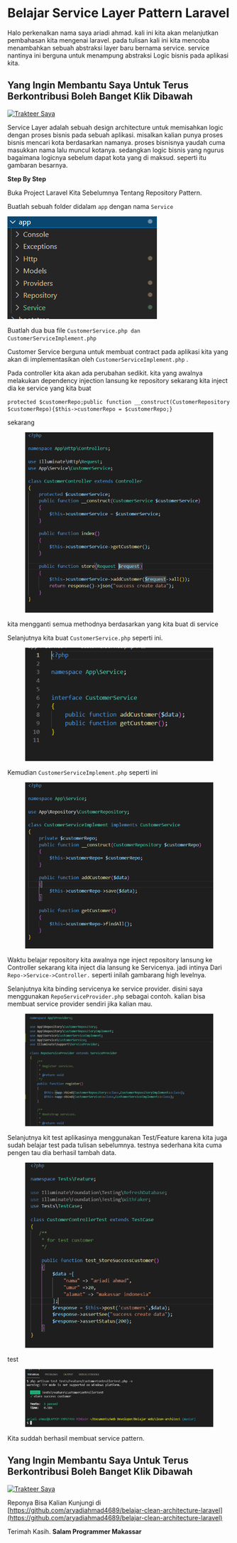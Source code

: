 # Belajar Service Layer Pattern Laravel

Halo perkenalkan nama saya ariadi ahmad. kali ini kita akan melanjutkan pembahasan kita mengenai laravel. pada tulisan kali ini kita mencoba menambahkan sebuah abstraksi layer baru bernama service. service nantinya ini berguna untuk menampung abstraksi Logic bisnis pada aplikasi kita.

## Yang Ingin Membantu Saya Untuk Terus Berkontribusi Boleh Banget Klik Dibawah <a href="#b9de" id="b9de"></a>

[![Trakteer Saya](https://cdn.trakteer.id/images/embed/trbtn-red-5.png)](https://trakteer.id/ariadi-ahmad-28xqo/tip)

Service Layer adalah sebuah design architecture untuk memisahkan logic dengan proses bisnis pada sebuah aplikasi. misalkan kalian punya proses bisnis mencari kota berdasarkan namanya. proses bisnisnya yaudah cuma masukkan nama lalu muncul kotanya. sedangkan logic bisnis yang ngurus bagaimana logicnya sebelum dapat kota yang di maksud. seperti itu gambaran besarnya.

**Step By Step**

Buka Project Laravel Kita Sebelumnya Tentang Repository Pattern.

Buatlah sebuah folder didalam `app` dengan nama `Service`

![](<../.gitbook/assets/image (41).png>)

Buatlah dua bua file `CustomerService.php dan CustomerServiceImplement.php`

Customer Service berguna untuk membuat contract pada aplikasi kita yang akan di implementasikan oleh `CustomerServiceImplement.php` .

Pada controller kita akan ada perubahan sedikit. kita yang awalnya melakukan dependency injection lansung ke repository sekarang kita inject dia ke service yang kita buat

```
protected $customerRepo;public function __construct(CustomerRepository $customerRepo){$this->customerRepo = $customerRepo;}
```

sekarang

<figure><img src="../.gitbook/assets/image (8) (1).png" alt=""><figcaption></figcaption></figure>

kita mengganti semua methodnya berdasarkan yang kita buat di service

Selanjutnya kita buat `CustomerService.php` seperti ini.

<figure><img src="../.gitbook/assets/image (2) (1).png" alt=""><figcaption></figcaption></figure>

Kemudian `CustomerServiceImplement.php` seperti ini

<figure><img src="../.gitbook/assets/image (78).png" alt=""><figcaption></figcaption></figure>

Waktu belajar repository kita awalnya nge inject repository lansung ke Controller sekarang kita inject dia lansung ke Servicenya. jadi intinya Dari `Repo->Service->Controller.` seperti inilah gambarang high levelnya.

Selanjutnya kita binding servicenya ke service provider. disini saya menggunakan `RepoServiceProvider.php` sebagai contoh. kalian bisa membuat service provider sendiri jika kalian mau.

<figure><img src="../.gitbook/assets/image (40).png" alt=""><figcaption></figcaption></figure>

Selanjutnya kit test aplikasinya menggunakan Test/Feature karena kita juga sudah belajar test pada tulisan sebelumnya. testnya sederhana kita cuma pengen tau dia berhasil tambah data.

<figure><img src="../.gitbook/assets/image (10) (1).png" alt=""><figcaption></figcaption></figure>

test

<figure><img src="../.gitbook/assets/image (34).png" alt=""><figcaption></figcaption></figure>

Kita suddah berhasil membuat service pattern.

## Yang Ingin Membantu Saya Untuk Terus Berkontribusi Boleh Banget Klik Dibawah <a href="#b9de" id="b9de"></a>

[![Trakteer Saya](https://cdn.trakteer.id/images/embed/trbtn-red-5.png)](https://trakteer.id/ariadi-ahmad-28xqo/tip)

Reponya Bisa Kalian Kunjungi di [https://github.com/aryadiahmad4689/belajar-clean-architecture-laravel](https://github.com/aryadiahmad4689/belajar-clean-architecture-laravel)

Terimah Kasih. **Salam Programmer Makassar**

